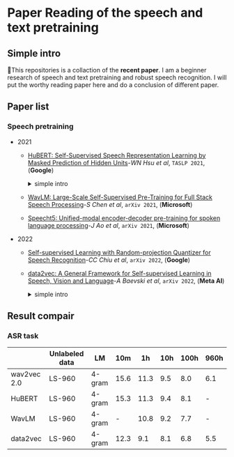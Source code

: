 # Paper Reading of the speech and text pretraining
## Simple intro
🌟This repositories is a collaction of the __recent paper__. I am a beginner research of speech and text pretraining and robust speech recognition. I will put the worthy reading paper here and do a conclusion of different paper.

## Paper list
### Speech pretraining
* 2021
  * [HuBERT: Self-Supervised Speech Representation Learning by Masked Prediction of Hidden Units](https://arxiv.org/abs/2106.07447)-*WN Hsu et al*, `TASLP 2021`, (__Google__) <details><summary>simple intro</summary><p>这篇应该无人不知无人不晓吧，使用聚类方法生成pseudo label来进行预训练，同时也借鉴wav2vec系列论文使用mask方法来进行预训练，论文中解释：mask 方法可以让网络学习语音的表征，predict pseudo label可以让模型学习一个时域上上下文的关系，并且两个目标是一致的，这种一致性也是模型能够成功的原因之一。</p></details>

  * [WavLM: Large-Scale Self-Supervised Pre-Training for Full Stack Speech Processing](https://arxiv.org/abs/2110.13900)-*S Chen et al*, `arXiv 2021`, (__Microsoft__)

  * [Speecht5: Unified-modal encoder-decoder pre-training for spoken language processing](https://arxiv.org/abs/2110.07205)-*J Ao et al*, `arXiv 2021`, (__Microsoft__)

* 2022
  * [Self-supervised Learning with Random-projection Quantizer for Speech Recognition](https://arxiv.org/abs/2202.01855)-*CC Chiu et al*, `arXiv 2022`, (__Google__)

  * [data2vec: A General Framework for Self-supervised Learning in Speech, Vision and Language](https://arxiv.org/abs/2202.03555)-*A Baevski et al*, `arXiv 2022`, (__Meta AI__) <details><summary>simple intro</summary><p>这篇是是一篇有启发性的文章，但是其模型训练难度非常大需要细调，介绍了一种general的训练方式，使用unmask的输入做为teacher去指导mask的输入，并且将mask输入模型的top N层拿出来做average作为student的标签，有点像不会做完型填空的我，在看着答案想我为啥这里选A，哈哈哈。另外teacher 在训练时也是有梯度的，其梯度和student的梯度进行了一个加权和。不过这篇论文只在三个领域内各自训练，跨领域估计很难收敛吧。</p></details>

## Result compair
### ASR task
|             | Unlabeled data | LM     | 10m  | 1h   | 10h | 100h | 960h |
|-------------|----------------|--------|------|------|-----|------|------|
| wav2vec 2.0 | LS-960         | 4-gram | 15.6 | 11.3 | 9.5 | 8.0  | 6.1  |
| HuBERT      | LS-960         | 4-gram | 15.3 | 11.3 | 9.4 | 8.1  | -    |
| WavLM       | LS-960         | 4-gram | -    | 10.8 | 9.2 | 7.7  | -    |
| data2vec    | LS-960         | 4-gram | 12.3 | 9.1  | 8.1 | 6.8  | 5.5  |
